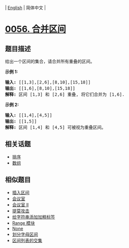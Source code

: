 
| [English](README_EN.md) | 简体中文 |

# [0056. 合并区间](https://leetcode-cn.com/problems/merge-intervals/)

## 题目描述

<p>给出一个区间的集合，请合并所有重叠的区间。</p>

<p><strong>示例 1:</strong></p>

<pre><strong>输入:</strong> [[1,3],[2,6],[8,10],[15,18]]
<strong>输出:</strong> [[1,6],[8,10],[15,18]]
<strong>解释:</strong> 区间 [1,3] 和 [2,6] 重叠, 将它们合并为 [1,6].
</pre>

<p><strong>示例&nbsp;2:</strong></p>

<pre><strong>输入:</strong> [[1,4],[4,5]]
<strong>输出:</strong> [[1,5]]
<strong>解释:</strong> 区间 [1,4] 和 [4,5] 可被视为重叠区间。</pre>


## 相关话题

- [排序](https://leetcode-cn.com/tag/sort)
- [数组](https://leetcode-cn.com/tag/array)

## 相似题目

- [插入区间](../insert-interval/README.md)
- [会议室](../meeting-rooms/README.md)
- [会议室 II](../meeting-rooms-ii/README.md)
- [提莫攻击](../teemo-attacking/README.md)
- [给字符串添加加粗标签](../add-bold-tag-in-string/README.md)
- [Range 模块](../range-module/README.md)
- [None](../employee-free-time/README.md)
- [划分字母区间](../partition-labels/README.md)
- [区间列表的交集](../interval-list-intersections/README.md)
